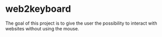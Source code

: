 # web2keyboard
The goal of this project is to give the user the possibility to interact with websites without using the mouse. 
